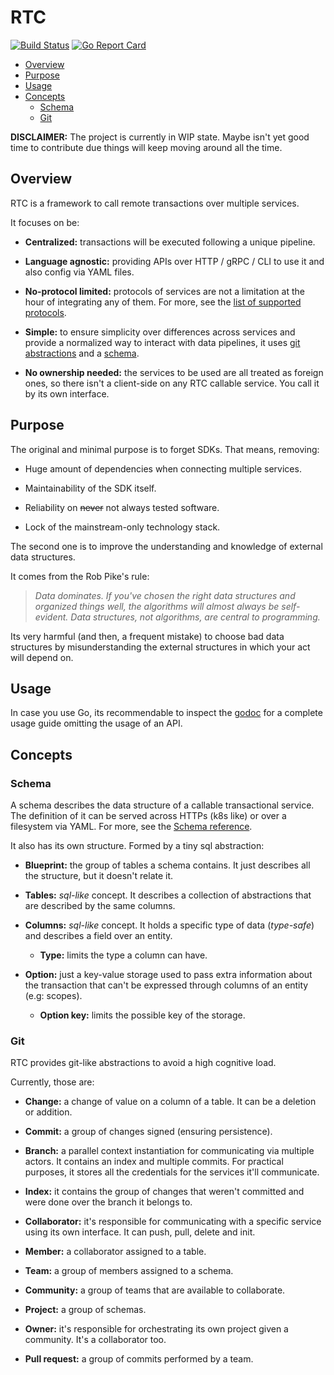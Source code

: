 # RTC

[![Build Status](https://travis-ci.com/schattian/rtc.svg?branch=master)](https://travis-ci.com/sebach1/rtc)
[![Go Report Card](https://goreportcard.com/badge/github.com/sebach1/rtc)](https://goreportcard.com/report/github.com/sebach1/rtc)

  - [Overview](#overview)
  - [Purpose](#purpose)
  - [Usage](#usage)
  - [Concepts](#concepts)
    - [Schema](#schema)
    - [Git](#git)

**DISCLAIMER:** The project is currently in WIP state. Maybe isn't yet good time to contribute due things will keep moving around all the time.

## Overview

RTC is a framework to call remote transactions over multiple services.

It focuses on be:

- **Centralized:** transactions will be executed following a unique pipeline.

- **Language agnostic:** providing APIs over HTTP / gRPC / CLI to use it and also config via YAML files.

- **No-protocol limited:** protocols of services are not a limitation at the hour of integrating any of them. For more, see the [list of supported protocols]().

- **Simple:** to ensure simplicity over differences across services and provide a normalized way to interact with data pipelines, it uses [git abstractions]() and a [schema]().

- **No ownership needed:** the services to be used are all treated as foreign ones, so there isn't a client-side on any RTC callable service. You call it by its own interface.

## Purpose

The original and minimal purpose is to forget SDKs.
That means, removing:

- Huge amount of dependencies when connecting multiple services.

- Maintainability of the SDK itself.

- Reliability on ~~never~~ not always tested software.

- Lock of the mainstream-only technology stack.

The second one is to improve the understanding and knowledge of external data structures.

It comes from the Rob Pike's rule:

> *Data dominates. If you've chosen the right data structures and organized things well, the algorithms will almost always be self-evident. Data structures, not algorithms, are central to programming.*

Its very harmful (and then, a frequent mistake) to choose bad data structures by misunderstanding the external structures in which your act will depend on.

## Usage

In case you use Go, its recommendable to inspect the [godoc]() for a complete usage guide omitting the usage of an API.

## Concepts

### Schema

A schema describes the data structure of a callable transactional service.
The definition of it can be served across HTTPs (k8s like) or over a filesystem via YAML. For more, see the [Schema reference]().

It also has its own structure. Formed by a tiny sql abstraction:

- **Blueprint:** the group of tables a schema contains. It just describes all the structure, but it doesn't relate it.

- **Tables:** *sql-like* concept. It describes a collection of abstractions that are described by the same columns.

- **Columns:** *sql-like* concept. It holds a specific type of data (*type-safe*) and describes a field over an entity.
  
  - **Type:** limits the type a column can have.

- **Option:** just a key-value storage used to pass extra information about the transaction that can't be expressed through columns of an entity (e.g: scopes).

  - **Option key:** limits the possible key of the storage.

### Git

RTC provides git-like abstractions to avoid a high cognitive load.

Currently, those are:

- **Change:** a change of value on a column of a table. It can be a deletion or addition.

- **Commit:** a group of changes signed (ensuring persistence).

- **Branch:** a parallel context instantiation for communicating via multiple actors. It contains an index and multiple commits. For practical purposes, it stores all the credentials for the services it'll communicate.

- **Index:** it contains the group of changes that weren't committed and were done over the branch it belongs to.

- **Collaborator:** it's responsible for communicating with a specific service using its own interface. It can push, pull, delete and init.

- **Member:** a collaborator assigned to a table.

- **Team:** a group of members assigned to a schema.

- **Community:** a group of teams that are available to collaborate.

- **Project:** a group of schemas.

- **Owner:** it's responsible for orchestrating its own project given a community. It's a collaborator too.

- **Pull request:** a group of commits performed by a team.
